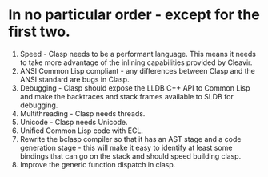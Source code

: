 # In no particular order - except for the first two.

1. Speed - Clasp needs to be a performant language.  This means it needs to take more advantage of the inlining capabilities provided by Cleavir.
1. ANSI Common Lisp compliant - any differences between Clasp and the ANSI standard are bugs in Clasp.
1. Debugging - Clasp should expose the LLDB C++ API to Common Lisp and make the backtraces and stack frames available to SLDB for debugging.
1. Multithreading - Clasp needs threads.
1. Unicode - Clasp needs Unicode.
1. Unified Common Lisp code with ECL.
1. Rewrite the bclasp compiler so that it has an AST stage and a code generation stage - this will make it easy to identify at least some bindings that can go on the stack and should speed building clasp.
1. Improve the generic function dispatch in clasp.